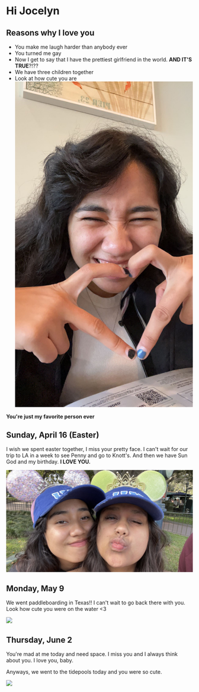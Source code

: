# Hi Jocelyn

## Reasons why I love you

* You make me laugh harder than anybody ever
* You turned me gay
* Now I get to say that I have the prettiest girlfriend in the world. **AND IT'S TRUE**?!??
* We have three children together
* Look at how cute you are 
![](IMG_1397.png)

**You're just my favorite person ever**

## Sunday, April 16 (Easter)

I wish we spent easter together, I miss your pretty face. I can't wait for our trip to LA in a week to see Penny and go to Knott's. And then we have Sun God and my birthday. **I LOVE YOU.**

![](IMG_1600.jpg)

## Monday, May 9

We went paddleboarding in Texas!! I can't wait to go back there with you. Look how cute you were on the water <3

![](IMG_1992.HEIC)

## Thursday, June 2 

You're mad at me today and need space. I miss you and I always think about you. I love you, baby. 

Anyways, we went to the tidepools today and you were so cute.

![](IMG_2160.HEIC)
